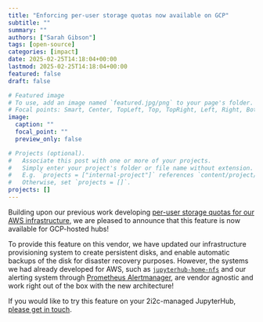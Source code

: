 ```yaml
---
title: "Enforcing per-user storage quotas now available on GCP"
subtitle: ""
summary: ""
authors: ["Sarah Gibson"]
tags: [open-source]
categories: [impact]
date: 2025-02-25T14:18:04+00:00
lastmod: 2025-02-25T14:18:04+00:00
featured: false
draft: false

# Featured image
# To use, add an image named `featured.jpg/png` to your page's folder.
# Focal points: Smart, Center, TopLeft, Top, TopRight, Left, Right, BottomLeft, Bottom, BottomRight.
image:
  caption: ""
  focal_point: ""
  preview_only: false

# Projects (optional).
#   Associate this post with one or more of your projects.
#   Simply enter your project's folder or file name without extension.
#   E.g. `projects = ["internal-project"]` references `content/project/deep-learning/index.md`.
#   Otherwise, set `projects = []`.
projects: []
---
```


Building upon our previous work developing [per-user storage quotas for our AWS infrastructure](https://2i2c.org/blog/2025/per-user-storage-quota/), we are pleased to announce that this feature is now available for GCP-hosted hubs!

To provide this feature on this vendor, we have updated our infrastructure provisioning system to create persistent disks, and enable automatic backups of the disk for disaster recovery purposes. However, the systems we had already developed for AWS, such as [`jupyterhub-home-nfs`](https://github.com/2i2c-org/jupyterhub-home-nfs) and our alerting system through [Prometheus Alertmanager](https://prometheus.io/docs/alerting/latest/alertmanager/), are vendor agnostic and work right out of the box with the new architecture!

If you would like to try this feature on your 2i2c-managed JupyterHub, [please get in touch](https://docs.2i2c.org/support/).
